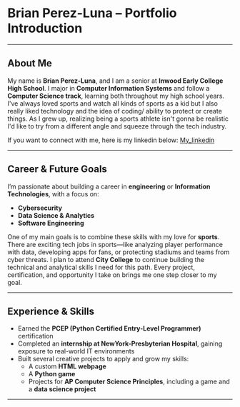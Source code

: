 # Brian Perez-Luna – Portfolio Introduction

---

## About Me  
My name is **Brian Perez-Luna**, and I am a senior at **Inwood Early College High School**. I major in **Computer Information Systems** and follow a **Computer Science track**, learning both throughout my high school years. I've always loved sports and watch all kinds of sports as a kid but I also really liked technology and the idea of coding/ ability to protect or create things. As I grew up, realizing being a sports athlete isn't gonna be realistic I'd like to try from a different angle and squeeze through the tech industry.

If you want to connect with me, here is my linkedin below:
[My_linkedin](www.linkedin.com/in)

---

## Career & Future Goals  
I’m passionate about building a career in **engineering** or **Information Technologies**, with a focus on:

- **Cybersecurity**  
- **Data Science & Analytics**  
- **Software Engineering**

One of my main goals is to combine these skills with my love for **sports**. There are exciting tech jobs in sports—like analyzing player performance with data, developing apps for fans, or protecting stadiums and teams from cyber threats. I plan to attend **City College** to continue building the technical and analytical skills I need for this path. Every project, certification, and opportunity I take on brings me one step closer to my goal.


---

## Experience & Skills

- Earned the **PCEP (Python Certified Entry-Level Programmer)** certification  
- Completed an **internship at NewYork-Presbyterian Hospital**, gaining exposure to real-world IT environments  
- Built several creative projects to apply and grow my skills:
  - A custom **HTML webpage**
  - A **Python game**
  - Projects for **AP Computer Science Principles**, including a game and a **data science project**

---

